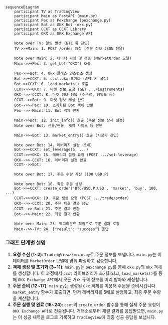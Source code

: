 ```mermaid
sequenceDiagram
    participant TV as TradingView
    participant Main as FastAPI (main.py)
    participant Pex as Pexchange (pexchange.py)
    participant Bot as OKX Bot (okx.py)
    participant CCXT as CCXT Library
    participant OKX as OKX Exchange API

    Note over TV: 알림 발생 (BTC 롱 진입)
    TV->>+Main: 1. POST /order 요청 (주문 정보 JSON 전달)

    Note over Main: 2. 데이터 파싱 및 검증 (MarketOrder 모델)
    Main->>+Pex: 3. get_bot("OKX") 호출

    Pex->>+Bot: 4. Okx 클래스 인스턴스 생성
    Bot->>+CCXT: 5. ccxt.okx 초기화 (API 키 설정)
    Bot->>CCXT: 6. load_markets() 호출
    CCXT->>+OKX: 7. 마켓 정보 요청 (GET .../instruments)
    OKX-->>-CCXT: 8. 마켓 정보 응답 (수수료, 정밀도 등)
    CCXT-->>Bot: 9. 마켓 정보 캐싱 완료
    Bot-->>-Pex: 10. 초기화된 Bot 객체 반환
    Pex-->>-Main: 11. Bot 객체 반환

    Main->>Bot: 12. init_info() 호출 (주문 정보 상세 설정)
    Note over Bot: 선물/현물, 계약 사이즈 등 판단

    Main->>+Bot: 13. market_entry() 호출 (시장가 진입)
    
    Note over Bot: 14. 레버리지 설정 (5배)
    Bot->>+CCXT: set_leverage(5, ...)
    CCXT->>+OKX: 15. 레버리지 설정 요청 (POST .../set-leverage)
    OKX-->>-CCXT: 16. 레버리지 설정 완료
    CCXT-->>Bot: 
    
    Note over Bot: 17. 주문 수량 계산 (100 USD.P)
    
    Note over Bot: 18. 최종 주문 생성
    Bot->>+CCXT: create_order('BTC/USD.P:USD', 'market', 'buy', 100, ...)
    CCXT->>+OKX: 19. 주문 생성 요청 (POST .../trade/order)
    OKX-->>-CCXT: 20. 주문 체결 결과 응답
    CCXT-->>-Bot: 21. 주문 결과 반환
    Bot-->>-Main: 22. 최종 결과 반환

    Note over Main: 23. 백그라운드 작업으로 주문 결과 로깅
    Main-->>-TV: 24. {"result": "success"} 응답

```

### 그래프 단계별 설명

1.  **요청 수신 (1~2)**: `TradingView`가 `main.py`로 주문 정보를 보냅니다. `main.py`는 이 데이터를 `MarketOrder` 모델에 맞춰 파싱하고 검증합니다.
2.  **객체 생성 및 초기화 (3~11)**: `main.py`는 `pexchange.py`를 통해 `okx.py`의 `Okx` 객체를 생성합니다. 이 과정에서 `ccxt` 라이브러리가 초기화되고, `load_markets()`를 통해 `OKX Exchange API`에서 모든 거래 규격 정보를 미리 받아와 캐싱합니다.
3.  **주문 준비 (12~17)**: `main.py`는 생성된 `Okx` 객체를 이용해 주문을 준비시킵니다. `market_entry` 함수가 호출되면, 먼저 레버리지를 5배로 설정하고, 최종 주문 수량을 계산합니다.
4.  **주문 실행 및 완료 (18~24)**: `ccxt`의 `create_order` 함수를 통해 실제 주문 요청이 `OKX Exchange API`로 전송됩니다. 거래소로부터 체결 결과를 응답받으면, `main.py`는 이 성공 내역을 로그로 기록하고 `TradingView`에 최종 성공 응답을 보냅니다.
